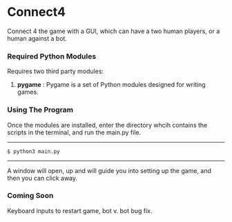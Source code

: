 # Connect4

Connect 4 the game with a GUI, which can have a two human players, or a human against a bot.

### Required Python Modules
Requires two third party modules:

1. **pygame** : Pygame is a set of Python modules designed for writing games.

### Using The Program

Once the modules are installed, enter the directory whcih contains the scripts in the terminal, and run the main.py file.

---
`$ python3 main.py`

---

A window will open, up and will guide you into setting up the game, and then you can click away.

### Coming Soon
Keyboard inputs to restart game, bot v. bot bug fix.